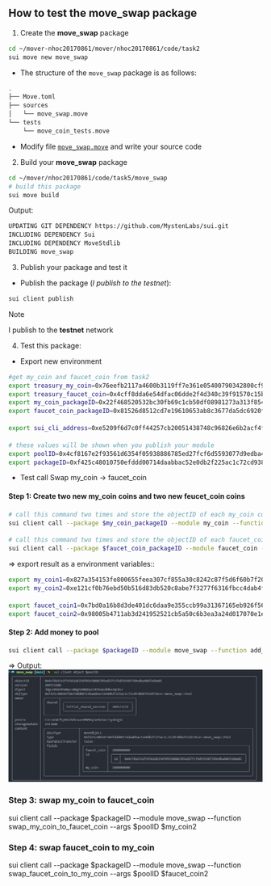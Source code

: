 ## How to test the **move_swap** package

1. Create the **move_swap** package
```sh
cd ~/mover-nhoc20170861/mover/nhoc20170861/code/task2
sui move new move_swap
```
- The structure of the `move_swap` package is as follows:
```sh
.
├── Move.toml
├── sources
│   └── move_swap.move
└── tests
    └── move_coin_tests.move
```
- Modify file [`move_swap.move`](mover/nhoc20170861/code/task5/move_swap/sources/move_swap.move) and write your source code 

2. Build your **move_swap** package
```sh
cd ~/mover/nhoc20170861/code/task5/move_swap 
# build this package
sui move build
```

Output:
```sh
UPDATING GIT DEPENDENCY https://github.com/MystenLabs/sui.git
INCLUDING DEPENDENCY Sui
INCLUDING DEPENDENCY MoveStdlib
BUILDING move_swap
```

3. Publish your package and test it
- Publish the package (*I publish to the testnet*):
```sh
sui client publish
```
> [!NOTE]  
> I publish to the **testnet** network


4. Test this package:
  
  - Export new environment
```sh
#get my_coin and faucet_coin from task2
export treasury_my_coin=0x76eefb2117a4600b3119ff7e361e05400790342800cf9919a4ab721230cb02ef
export treasury_faucet_coin=0x4cff8dda6e54dfac06dde2f4d340c39f91570c15bf369429f1694ce20b0c79db
export my_coin_packageID=0x22f468520532bc30fb69c1cb50df08981273a313f8549e42e7b332f658b8bd47
export faucet_coin_packageID=0x81526d8512cd7e19610653ab8c3677da5dc6920fa4a168229d99d9f0cfddb658

export sui_cli_address=0xe5209f6d7c0ff44257cb20051438748c96826e6b2acf4f0b0fa7280923e96c9b

# these values will be shown when you publish your module
export poolID=0x4cf8167e2f93561d6354f05938886785ed27fcf6d5593077d9edba486fe60a85
export packageID=0xf425c48010750efddd00714daabbac52e0db2f225ac1c72cd938b87932d726ce
```

  - Test  call Swap my_coin -> faucet_coin

#### Step 1: Create two new my_coin coins and two new feucet_coin coins
```sh
# call this command two times and store the objectID of each my_coin coin
sui client call --package $my_coin_packageID --module my_coin --function mint_token --args $treasury_my_coin 1000000000 $sui_cli_address

# call this command two times and store the objectID of each faucet_coin coin
sui client call --package $faucet_coin_packageID --module faucet_coin --function mint_token --args $treasury_faucet_coin 1000000000 $sui_cli_address
```

=> export result as a environment variables::
```sh
export my_coin1=0x827a354153fe800655feea307cf855a30c8242c87f5d6f60b7f200650d82f587
export my_coin2=0xe121cf0b76ebd50b516d83db520c8abe7f3277f6316fbcc4dab4f825061c88f8

export faucet_coin1=0x7bd0a16b8d3de401dc6daa9e355ccb99a31367165eb926f56931d1843e364dd8
export faucet_coin2=0x98005b4711ab3d241952521cb5a50c6b3ea3a24d017070e1e854fa61a6be6ee2
```

#### Step 2: Add money to pool
```sh
sui client call --package $packageID --module move_swap --function add_money_to_pool --args $poolID $my_coin1 $faucet_coin1
```
=> Output:
![alt text](add_coin_to_point.png)

### Step 3: swap my_coin to faucet_coin
sui client call --package $packageID --module move_swap --function swap_my_coin_to_faucet_coin --args $poolID $my_coin2

### Step 4: swap faucet_coin to my_coin 
sui client call --package $packageID --module move_swap --function swap_faucet_coin_to_my_coin --args $poolID $faucet_coin2